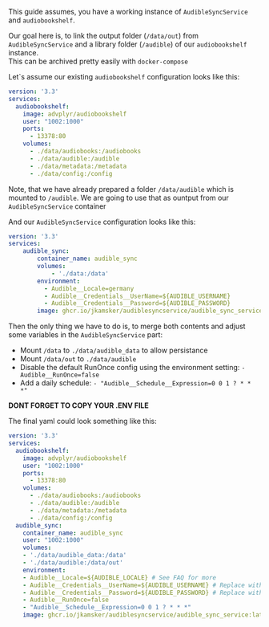 This guide assumes, you have a working instance of ``AudibleSyncService`` and ``audiobookshelf``. <br/>

Our goal here is, to link the output folder (``/data/out``) from ``AudibleSyncService`` and a library folder (``/audible``) of our ``audiobookshelf`` instance. <br/>
This can be archived pretty easily with ``docker-compose``

Let`s assume our existing ``audiobookshelf`` configuration looks like this:

```yml
version: '3.3'
services:
  audiobookshelf:
    image: advplyr/audiobookshelf
    user: "1002:1000"
    ports:
      - 13378:80
    volumes:
      - ./data/audiobooks:/audiobooks
      - ./data/audible:/audible
      - ./data/metadata:/metadata
      - ./data/config:/config
```
Note, that we have already prepared a folder ``/data/audible`` which is mounted to ``/audible``. We are going to use that as ountput from our ``AudibleSyncService`` container</br>


And our ``AudibleSyncService`` configuration looks like this: 
```yml
version: '3.3'
services:
    audible_sync:
        container_name: audible_sync
        volumes:
            - './data:/data'
        environment:
          - Audible__Locale=germany
          - Audible__Credentials__UserName=${AUDIBLE_USERNAME}
          - Audible__Credentials__Password=${AUDIBLE_PASSWORD}
        image: ghcr.io/jkamsker/audiblesyncservice/audible_sync_service:latest # Run with latest version
```

Then the only thing we have to do is, to merge both contents and adjust some variables in the ``AudibleSyncService`` part:
- Mount ``/data`` to ``./data/audible_data`` to allow persistance
- Mount ``/data/out`` to ``./data/audible``
- Disable the default RunOnce config using the environment setting: ``- Audible__RunOnce=false``
- Add a daily schedule: ``- "Audible__Schedule__Expression=0 0 1 ? * * *"``

**DONT FORGET TO COPY YOUR .ENV FILE**

The final yaml could look something like this:

```yml
version: '3.3'
services:
  audiobookshelf:
    image: advplyr/audiobookshelf
    user: "1002:1000"
    ports:
      - 13378:80
    volumes:
      - ./data/audiobooks:/audiobooks
      - ./data/audible:/audible
      - ./data/metadata:/metadata
      - ./data/config:/config
  audible_sync:
    container_name: audible_sync
    user: "1002:1000"
    volumes:
    - './data/audible_data:/data'
    - './data/audible:/data/out'
    environment:
    - Audible__Locale=${AUDIBLE_LOCALE} # See FAQ for more
    - Audible__Credentials__UserName=${AUDIBLE_USERNAME} # Replace with your username or use .env
    - Audible__Credentials__Password=${AUDIBLE_PASSWORD} # Replace with your password or use .env
    - Audible__RunOnce=false
    - "Audible__Schedule__Expression=0 0 1 ? * * *"
    image: ghcr.io/jkamsker/audiblesyncservice/audible_sync_service:latest
```